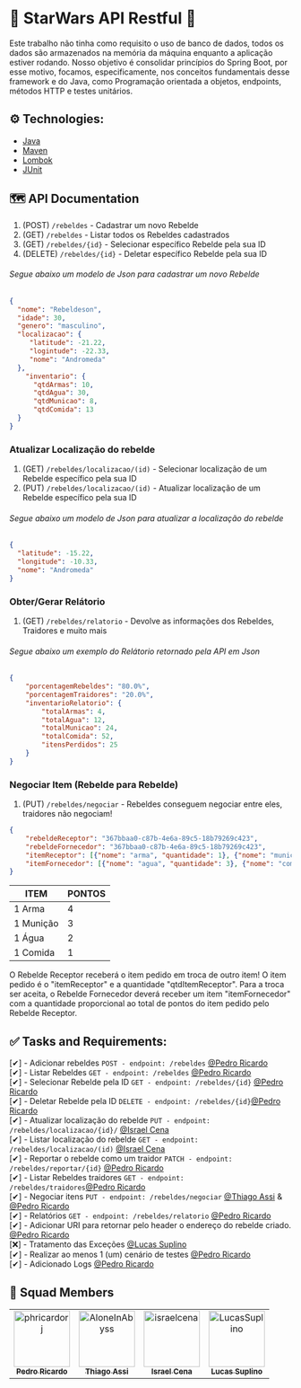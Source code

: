 # 🌌 StarWars API Restful 🚀

Este trabalho não tinha como requisito o uso de banco de dados, todos os dados são armazenados na memória da máquina enquanto a aplicação estiver rodando. Nosso objetivo é consolidar princípios do Spring Boot, por esse motivo, focamos, especificamente, nos conceitos fundamentais desse framework e do Java, como Programação orientada a objetos, endpoints, métodos HTTP e testes unitários.

## ⚙️ Technologies:

- [Java](https://www.java.com/)
- [Maven](https://maven.apache.org/)
- [Lombok](https://projectlombok.org/)
- [JUnit](https://junit.org/junit5/)

## 🗺️ API Documentation

1. (POST) `/rebeldes` - Cadastrar um novo Rebelde
2. (GET) `/rebeldes` - Listar todos os Rebeldes cadastrados
3. (GET) `/rebeldes/{id}` - Selecionar específico Rebelde pela sua ID
4. (DELETE) `/rebeldes/{id}` - Deletar específico Rebelde pela sua ID

###### Segue abaixo um modelo de Json para cadastrar um novo Rebelde

```Json 
{
  "nome": "Rebeldeson",
  "idade": 30,
  "genero": "masculino",
  "localizacao": {
     "latitude": -21.22,
     "logintude": -22.33,
     "nome": "Andromeda"
  },
    "inventario": {
      "qtdArmas": 10,
      "qtdAgua": 30,
      "qtdMunicao": 8,
      "qtdComida": 13
  }
}
```

### Atualizar Localização do rebelde
1. (GET) `/rebeldes/localizacao/(id)` - Selecionar localização de um Rebelde específico pela sua ID
2. (PUT) `/rebeldes/localizacao/(id)` - Atualizar localização de um Rebelde específico pela sua ID

###### Segue abaixo um modelo de Json para atualizar a localização do rebelde

```Json 
{
  "latitude": -15.22,
  "longitude": -10.33,
  "nome": "Andromeda"
}
```

### Obter/Gerar Relátorio
1. (GET) `/rebeldes/relatorio` - Devolve as informações dos Rebeldes, Traidores e muito mais

###### Segue abaixo um exemplo do Relátorio retornado pela API em Json

```Json 
{
    "porcentagemRebeldes": "80.0%",
    "porcentagemTraidores": "20.0%",
    "inventarioRelatorio": {
        "totalArmas": 4,
        "totalAgua": 12,
        "totalMunicao": 24,
        "totalComida": 52,
        "itensPerdidos": 25
    }
}
```

### Negociar Item (Rebelde para Rebelde)
1. (PUT) `/rebeldes/negociar` - Rebeldes conseguem negociar entre eles, traidores não negociam!

```Json
{
    "rebeldeReceptor": "367bbaa0-c87b-4e6a-89c5-18b79269c423",
    "rebeldeFornecedor": "367bbaa0-c87b-4e6a-89c5-18b79269c423",
    "itemReceptor": [{"nome": "arma", "quantidade": 1}, {"nome": "municao", "quantidade": 1}],
    "itemFornecedor": [{"nome": "agua", "quantidade": 3}, {"nome": "comida", "quantidade": 1}]
}
```

| ITEM | PONTOS |
|------|--------|
| 1 Arma | 4 |
| 1 Munição | 3 |
| 1 Água | 2 |
| 1 Comida | 1 |

O Rebelde Receptor receberá o item pedido em troca de outro item! O item pedido é o "itemReceptor" e a quantidade "qtdItemReceptor". Para a troca ser aceita, o Rebelde
Fornecedor deverá receber um item "itemFornecedor" com a quantidade proporcional ao total de pontos do item pedido pelo Rebelde Receptor.

## ✅ Tasks and Requirements:
[✔] - Adicionar rebeldes `POST - endpoint: /rebeldes` [@Pedro Ricardo](https://github.com/phricardorj/)<br>
[✔] - Listar Rebeldes  `GET - endpoint: /rebeldes` [@Pedro Ricardo](https://github.com/phricardorj/)<br>
[✔] - Selecionar Rebelde pela ID `GET - endpoint: /rebeldes/{id}` [@Pedro Ricardo](https://github.com/phricardorj/)<br>
[✔] - Deletar Rebelde pela ID `DELETE - endpoint: /rebeldes/{id}`[@Pedro Ricardo](https://github.com/phricardorj/)<br>
[✔] - Atualizar localização do rebelde `PUT - endpoint: /rebeldes/localizacao/{id}/` [@Israel Cena](https://github.com/israelcena)<br>
[✔] - Listar localização do rebelde `GET - endpoint: /rebeldes/localizacao/(id)` [@Israel Cena](https://github.com/israelcena)<br>
[✔] - Reportar o rebelde como um traidor `PATCH - endpoint: /rebeldes/reportar/{id}` [@Pedro Ricardo](https://github.com/phricardorj/)<br>
[✔] - Listar Rebeldes traidores `GET - endpoint: /rebeldes/traidores`[@Pedro Ricardo](https://github.com/phricardorj/)<br>
[✔] - Negociar itens `PUT - endpoint: /rebeldes/negociar` [@Thiago Assi](https://github.com/AloneInAbyss) & [@Pedro Ricardo](https://github.com/phricardorj/)<br>
[✔] - Relatórios `GET - endpoint: /rebeldes/relatorio` [@Pedro Ricardo](https://github.com/phricardorj/)<br>
[✔] - Adicionar URI para retornar pelo header o endereço do rebelde criado. [@Pedro Ricardo](https://github.com/phricardorj/)<br>
[❌] - Tratamento das Exceções [@Lucas Suplino](https://github.com/LucasSuplino)<br>
[✔] - Realizar ao menos 1 (um) cenário de testes [@Pedro Ricardo](https://github.com/phricardorj/)<br>
[✔] - Adicionado Logs [@Pedro Ricardo](https://github.com/phricardorj/)

## 🖖 Squad Members<br>
<table>
  <tr>
    <td align="center">
      <a href="https://github.com/phricardorj">
        <img src="https://avatars.githubusercontent.com/u/70300680" width="100px;" alt="phricardorj"/><br>
        <sub>
          <b>Pedro Ricardo</b>
        </sub>
      </a>
    </td>
    <td align="center">
      <a href="https://github.com/AloneInAbyss">
        <img src="https://avatars.githubusercontent.com/u/37054274" width="100px;" alt="AloneInAbyss"/><br>
        <sub>
          <b>Thiago Assi</b>
        </sub>
      </a>
    </td>
    <td align="center">
      <a href="https://github.com/israelcena">
        <img src="https://avatars.githubusercontent.com/u/1072865" width="100px;" alt="israelcena"/><br>
        <sub>
          <b>Israel Cena</b>
        </sub>
      </a>
    </td>
    <td align="center">
      <a href="https://github.com/LucasSuplino">
        <img src="https://avatars.githubusercontent.com/u/31294320" width="100px;" alt="LucasSuplino"/><br>
        <sub>
          <b>Lucas Suplino</b>
        </sub>
      </a>
    </td>
  </tr>
</table>
